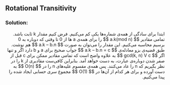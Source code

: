 ## Rotational Transitivity

### Solution:
<div dir="rtl">
 ابتدا برای سادگی از همه‌ی شماره‌ها یکی کم می‌کنیم. فرض کنیم مقدار k ثابت باشد. تمامی مقادیر
$$ a.k(mod n) $$
را برای همه‌ی a ها از 0 تا وقتی که دوباره به 0 برسیم محاسبه می‌کنیم. این مقدار را می‌توان به صورت
$$ a.k – b.n $$
هم نوشت. طبق قضیه‌ی بزو معادله‌ی
$$ a.k – b.n = c $$
جواب صحیح برای a و  b دارد اگر و تنها اگر
$$ gcd(k, n) V c $$
به علاوه واضح است که تمامی مقادیر ممکن برای c قبل از صفر شدن دوباره‌ی عبارت، به دست خواهد آمد. بنابراین کافی‌ست مقادیری از k را در نظر بگیریم که n را عاد می‌کنند. پس همه‌ی مقسوم علیه‌های n را در 
$$ O(n) $$
 به دست آورده و برای هر کدام از آن‌ها در 
$$ O(1) $$
 مجموع سری حسابی ایجاد شده را پیدا می‌کنیم.        
</div>
